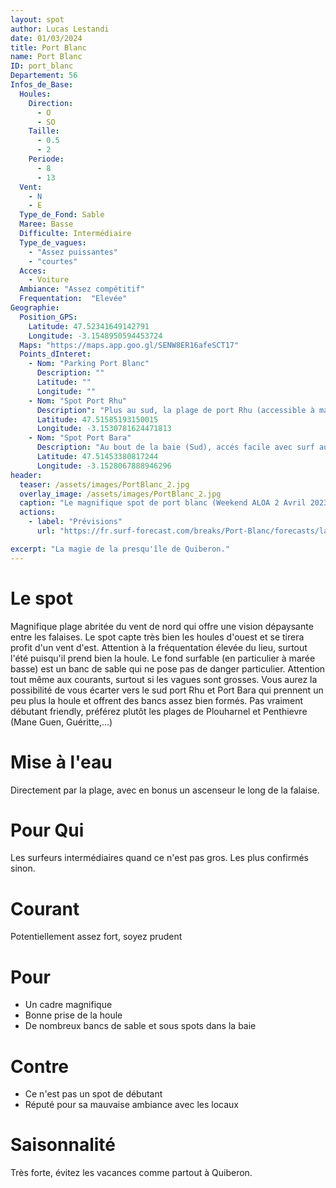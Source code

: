 ```yaml
---
layout: spot
author: Lucas Lestandi
date: 01/03/2024
title: Port Blanc
name: Port Blanc
ID: port_blanc
Departement: 56
Infos_de_Base:
  Houles:
    Direction:
      - O
      - SO
    Taille:
      - 0.5
      - 2
    Periode:
      - 8
      - 13
  Vent:
    - N
    - E
  Type_de_Fond: Sable
  Maree: Basse
  Difficulte: Intermédiaire
  Type_de_vagues:
    - "Assez puissantes"
    - "courtes"
  Acces:
    - Voiture
  Ambiance: "Assez compétitif"
  Frequentation:  "Elevée"
Geographie:
  Position_GPS:
    Latitude: 47.52341649142791
    Longitude: -3.1548950594453724
  Maps: "https://maps.app.goo.gl/SENW8ER16afeSCT17"
  Points_dInteret:
    - Nom: "Parking Port Blanc"
      Description: ""
      Latitude: ""
      Longitude: ""
    - Nom: "Spot Port Rhu"
      Description": "Plus au sud, la plage de port Rhu (accessible à marée basse ou par la falaise)"
      Latitude: 47.51585193150015
      Longitude: -3.1530781624471813
    - Nom: "Spot Port Bara"
      Description: "Au bout de la baie (Sud), accés facile avec surf autour du petit rocher"
      Latitude: 47.51453380817244
      Longitude: -3.1528067888946296
header:
  teaser: /assets/images/PortBlanc_2.jpg
  overlay_image: /assets/images/PortBlanc_2.jpg
  caption: "Le magnifique spot de port blanc (Weekend ALOA 2 Avril 2023)"
  actions:
    - label: "Prévisions"
      url: "https://fr.surf-forecast.com/breaks/Port-Blanc/forecasts/latest/six_day"

excerpt: "La magie de la presqu'île de Quiberon."
---
```


# Le spot
Magnifique plage abritée du vent de nord qui offre une vision dépaysante entre les falaises. Le spot capte très bien les houles d'ouest et se tirera profit d'un vent d'est. Attention à la fréquentation élevée du lieu, surtout l'été puisqu'il prend bien la houle. Le fond surfable (en particulier à marée basse) est un banc de sable qui ne pose pas de danger particulier. Attention tout même aux courants, surtout si les vagues sont grosses. Vous aurez la possibilité de vous écarter vers le sud port Rhu et Port Bara qui prennent un peu plus la houle et offrent des bancs assez bien formés. Pas vraiment débutant friendly, préférez plutôt les plages de Plouharnel et Penthievre (Mane Guen, Guéritte,...)

# Mise à l'eau
Directement par la plage, avec en bonus un ascenseur le long de la falaise.


# Pour Qui
Les surfeurs intermédiaires quand ce n'est pas gros. Les plus confirmés sinon.

# Courant
Potentiellement assez fort, soyez prudent

# Pour
- Un cadre magnifique
- Bonne prise de la houle
- De nombreux bancs de sable et sous spots dans la baie

# Contre
- Ce n'est pas un spot de débutant
- Réputé pour sa mauvaise ambiance avec les locaux

# Saisonnalité
Très forte, évitez les vacances comme partout à Quiberon.